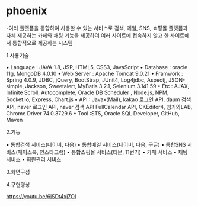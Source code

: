 # phoenix

-여러 플랫폼을 통합하여 사용할 수 있는 서비스로 검색, 메일, SNS, 쇼핑몰 플랫폼과 자체 제공하는 카페와 채팅 기능을 제공하여 여러 사이트에 접속하지 않고 한 사이트에서 통합적으로 제공하는 시스템

1.사용기술
</hr>
• Language : JAVA 1.8, JSP, HTML5, CSS3, JavaScript
• Database : oracle 11g, MongoDB 4.0.10
• Web Server : Apache Tomcat 9.0.21
• Framwork : Spring 4.0.9, JDBC, jQuery, BootStrap, JUnit4, Log4jdbc, Aspectj, JSON-simple, Jackson, Sweetalert, MyBatis 3.2.1, Selenium 3.141.59
• Etc : AJAX, Infinite Scroll, Autocomplete, Oracle DB Scheduler , Node.js, NPM, Socket.io, Express, Chart.js
• API : Javax(Mail), kakao 로그인 API, daum 검색 API, naver 로그인 API, naver 검색 API FullCalendar API, CKEditor4, 청기와LAB, Chrome Driver 74.0.3729.6
• Tool :STS, Oracle SQL Developer, GitHub, Maven

2.기능
</hr>
• 통합검색 서비스(네이버, 다음)
• 통합메일 서비스(네이버, 다음, 구글)
• 통합SNS 서비스(페이스북, 인스타그램)
• 통합쇼핑몰 서비스(티몬, 11번가)
• 카페 서비스
• 채팅 서비스
• 회원관리 서비스

3.화면구성
</hr>

4.구현영상

https://youtu.be/6jSDt4xj7OI
